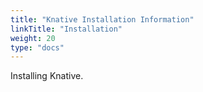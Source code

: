 ```yaml
---
title: "Knative Installation Information"
linkTitle: "Installation"
weight: 20
type: "docs"
---
```


Installing Knative.
